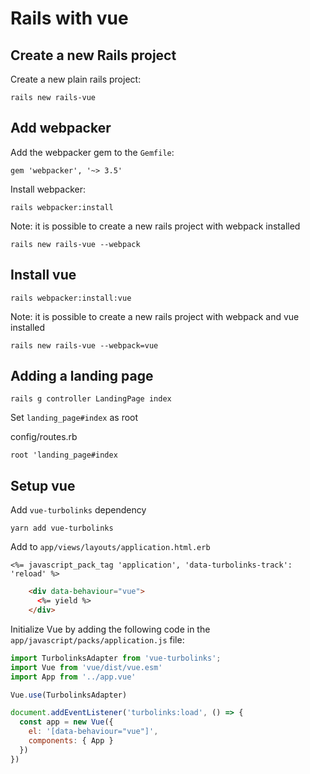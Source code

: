 # Rails with vue

## Create a new Rails project
Create a new plain rails project:
```
rails new rails-vue
```

## Add webpacker

Add the webpacker gem to the `Gemfile`:

```
gem 'webpacker', '~> 3.5'
```

Install webpacker:

```
rails webpacker:install
```

Note: it is possible to create a new rails project with webpack installed
```
rails new rails-vue --webpack
```

## Install vue

```
rails webpacker:install:vue
```

Note: it is possible to create a new rails project with webpack and vue installed
```
rails new rails-vue --webpack=vue
```

## Adding a landing page

```
rails g controller LandingPage index
```

Set `landing_page#index` as root

config/routes.rb
```
root 'landing_page#index
```

## Setup vue

Add `vue-turbolinks` dependency

```
yarn add vue-turbolinks
```

Add to `app/views/layouts/application.html.erb`

```
<%= javascript_pack_tag 'application', 'data-turbolinks-track': 'reload' %>
```

```html
    <div data-behaviour="vue">
      <%= yield %>
    </div>
```

Initialize Vue by adding the following code in the `app/javascript/packs/application.js` file:

```javascript
import TurbolinksAdapter from 'vue-turbolinks';
import Vue from 'vue/dist/vue.esm'
import App from '../app.vue'

Vue.use(TurbolinksAdapter)

document.addEventListener('turbolinks:load', () => {
  const app = new Vue({
    el: '[data-behaviour="vue"]',
    components: { App }
  })
})
```

